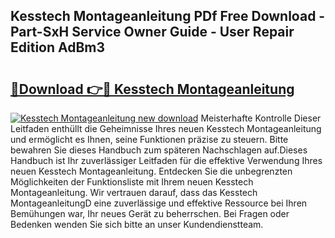 ## Kesstech Montageanleitung PDf Free Download - Part-SxH Service Owner Guide - User Repair Edition AdBm3

# <h2><a href="http://df88mz.blite.top/?on=Kesstech+Montageanleitung">🔗Download 👉🔴 Kesstech Montageanleitung</a></h2>

[![Kesstech Montageanleitung new download](https://i.imgur.com/lujVjoI.png)](http://df88mz.blite.top/?on=Kesstech+Montageanleitung)
Meisterhafte Kontrolle Dieser Leitfaden enthüllt die Geheimnisse Ihres neuen Kesstech Montageanleitung und ermöglicht es Ihnen, seine Funktionen präzise zu steuern. Bitte bewahren Sie dieses Handbuch zum späteren Nachschlagen auf.Dieses Handbuch ist Ihr zuverlässiger Leitfaden für die effektive Verwendung Ihres neuen Kesstech Montageanleitung. Entdecken Sie die unbegrenzten Möglichkeiten der Funktionsliste mit Ihrem neuen Kesstech Montageanleitung. Wir vertrauen darauf, dass das Kesstech MontageanleitungD eine zuverlässige und effektive Ressource bei Ihren Bemühungen war, Ihr neues Gerät zu beherrschen. Bei Fragen oder Bedenken wenden Sie sich bitte an unser Kundendienstteam.
